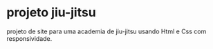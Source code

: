 # projeto jiu-jitsu
 projeto de site para uma academia de jiu-jitsu usando Html e Css com responsividade.
